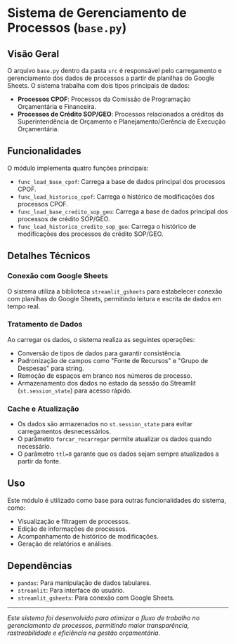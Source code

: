 # Sistema de Gerenciamento de Processos (`base.py`)

## Visão Geral

O arquivo `base.py` dentro da pasta `src` é responsável pelo carregamento e gerenciamento dos dados de processos a partir de planilhas do Google Sheets. O sistema trabalha com dois tipos principais de dados:

- **Processos CPOF**: Processos da Comissão de Programação Orçamentária e Financeira.
- **Processos de Crédito SOP/GEO**: Processos relacionados a créditos da Superintendência de Orçamento e Planejamento/Gerência de Execução Orçamentária.

## Funcionalidades

O módulo implementa quatro funções principais:

- `func_load_base_cpof`: Carrega a base de dados principal dos processos CPOF.
- `func_load_historico_cpof`: Carrega o histórico de modificações dos processos CPOF.
- `func_load_base_credito_sop_geo`: Carrega a base de dados principal dos processos de crédito SOP/GEO.
- `func_load_historico_credito_sop_geo`: Carrega o histórico de modificações dos processos de crédito SOP/GEO.

## Detalhes Técnicos

### Conexão com Google Sheets

O sistema utiliza a biblioteca `streamlit_gsheets` para estabelecer conexão com planilhas do Google Sheets, permitindo leitura e escrita de dados em tempo real.

### Tratamento de Dados

Ao carregar os dados, o sistema realiza as seguintes operações:

- Conversão de tipos de dados para garantir consistência.
- Padronização de campos como "Fonte de Recursos" e "Grupo de Despesas" para string.
- Remoção de espaços em branco nos números de processo.
- Armazenamento dos dados no estado da sessão do Streamlit (`st.session_state`) para acesso rápido.

### Cache e Atualização

- Os dados são armazenados no `st.session_state` para evitar carregamentos desnecessários.
- O parâmetro `forcar_recarregar` permite atualizar os dados quando necessário.
- O parâmetro `ttl=0` garante que os dados sejam sempre atualizados a partir da fonte.

## Uso

Este módulo é utilizado como base para outras funcionalidades do sistema, como:

- Visualização e filtragem de processos.
- Edição de informações de processos.
- Acompanhamento de histórico de modificações.
- Geração de relatórios e análises.

## Dependências

- `pandas`: Para manipulação de dados tabulares.
- `streamlit`: Para interface do usuário.
- `streamlit_gsheets`: Para conexão com Google Sheets.

---

*Este sistema foi desenvolvido para otimizar o fluxo de trabalho no gerenciamento de processos, permitindo maior transparência, rastreabilidade e eficiência na gestão orçamentária.*